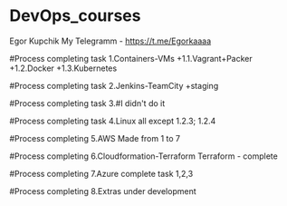 # DevOps_courses
Egor Kupchik My Telegramm - https://t.me/Egorkaaaa

#Process сompleting task 1.Containers-VMs +1.1.Vagrant+Packer +1.2.Docker +1.3.Kubernetes

#Process completing task 2.Jenkins-TeamCity +staging

#Process completing task 3.#I didn't do it

#Process completing task 4.Linux all except 1.2.3; 1.2.4

#Process сompleting 5.AWS Made from 1 to 7

#Process сompleting 6.Cloudformation-Terraform  Terraform - complete

#Process сompleting 7.Azure complete task 1,2,3

#Process сompleting 8.Extras under development


